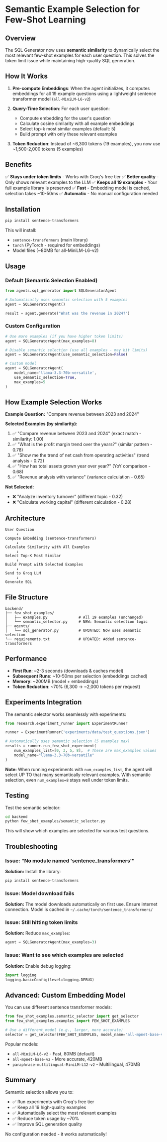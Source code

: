 # Semantic Example Selection for Few-Shot Learning

## Overview

The SQL Generator now uses **semantic similarity** to dynamically select the most relevant few-shot examples for each user question. This solves the token limit issue while maintaining high-quality SQL generation.

## How It Works

1. **Pre-compute Embeddings**: When the agent initializes, it computes embeddings for all 19 example questions using a lightweight sentence transformer model (`all-MiniLM-L6-v2`)

2. **Query-Time Selection**: For each user question:
   - Compute embedding for the user's question
   - Calculate cosine similarity with all example embeddings
   - Select top-k most similar examples (default: 5)
   - Build prompt with only these relevant examples

3. **Token Reduction**: Instead of ~6,300 tokens (19 examples), you now use ~1,500-2,000 tokens (5 examples)

## Benefits

✅ **Stays under token limits** - Works with Groq's free tier
✅ **Better quality** - Only shows relevant examples to the LLM
✅ **Keeps all 19 examples** - Your full example library is preserved
✅ **Fast** - Embedding model is cached, selection takes ~10-50ms
✅ **Automatic** - No manual configuration needed

## Installation

```bash
pip install sentence-transformers
```

This will install:
- `sentence-transformers` (main library)
- `torch` (PyTorch - required for embeddings)
- Model files (~80MB for all-MiniLM-L6-v2)

## Usage

### Default (Semantic Selection Enabled)

```python
from agents.sql_generator import SQLGeneratorAgent

# Automatically uses semantic selection with 5 examples
agent = SQLGeneratorAgent()

result = agent.generate("What was the revenue in 2024?")
```

### Custom Configuration

```python
# Use more examples (if you have higher token limits)
agent = SQLGeneratorAgent(max_examples=8)

# Disable semantic selection (use all examples - may hit limits)
agent = SQLGeneratorAgent(use_semantic_selection=False)

# Custom model
agent = SQLGeneratorAgent(
    model_name='llama-3.3-70b-versatile',
    use_semantic_selection=True,
    max_examples=5
)
```

## How Example Selection Works

**Example Question:** "Compare revenue between 2023 and 2024"

**Selected Examples (by similarity):**
1. ✅ "Compare revenue between 2023 and 2024" (exact match - similarity: 1.00)
2. ✅ "What is the profit margin trend over the years?" (similar pattern - 0.78)
3. ✅ "Show me the trend of net cash from operating activities" (trend analysis - 0.72)
4. ✅ "How has total assets grown year over year?" (YoY comparison - 0.68)
5. ✅ "Revenue analysis with variance" (variance calculation - 0.65)

**Not Selected:**
- ❌ "Analyze inventory turnover" (different topic - 0.32)
- ❌ "Calculate working capital" (different calculation - 0.28)

## Architecture

```
User Question
     ↓
Compute Embedding (sentence-transformers)
     ↓
Calculate Similarity with All Examples
     ↓
Select Top-K Most Similar
     ↓
Build Prompt with Selected Examples
     ↓
Send to Groq LLM
     ↓
Generate SQL
```

## File Structure

```
backend/
├── few_shot_examples/
│   ├── examples.py              # All 19 examples (unchanged)
│   └── semantic_selector.py     # NEW: Semantic selection logic
├── agents/
│   └── sql_generator.py         # UPDATED: Now uses semantic selection
└── requirements.txt             # UPDATED: Added sentence-transformers
```

## Performance

- **First Run**: ~2-3 seconds (downloads & caches model)
- **Subsequent Runs**: ~10-50ms per selection (embeddings cached)
- **Memory**: ~200MB (model + embeddings)
- **Token Reduction**: ~70% (6,300 → ~2,000 tokens per request)

## Experiments Integration

The semantic selector works seamlessly with experiments:

```python
from research.experiment_runner import ExperimentRunner

runner = ExperimentRunner('experiments/data/test_questions.json')

# Automatically uses semantic selection (5 examples max)
results = runner.run_few_shot_experiment(
    num_examples_list=[0, 3, 5, 8],  # These are max_examples values
    model_name="llama-3.3-70b-versatile"
)
```

**Note:** When running experiments with `num_examples_list`, the agent will select UP TO that many semantically relevant examples. With semantic selection, even `num_examples=8` stays well under token limits.

## Testing

Test the semantic selector:

```bash
cd backend
python few_shot_examples/semantic_selector.py
```

This will show which examples are selected for various test questions.

## Troubleshooting

### Issue: "No module named 'sentence_transformers'"
**Solution:** Install the library:
```bash
pip install sentence-transformers
```

### Issue: Model download fails
**Solution:** The model downloads automatically on first use. Ensure internet connection. Model is cached in `~/.cache/torch/sentence_transformers/`

### Issue: Still hitting token limits
**Solution:** Reduce `max_examples`:
```python
agent = SQLGeneratorAgent(max_examples=3)
```

### Issue: Want to see which examples are selected
**Solution:** Enable debug logging:
```python
import logging
logging.basicConfig(level=logging.DEBUG)
```

## Advanced: Custom Embedding Model

You can use different sentence transformer models:

```python
from few_shot_examples.semantic_selector import get_selector
from few_shot_examples.examples import FEW_SHOT_EXAMPLES

# Use a different model (e.g., larger, more accurate)
selector = get_selector(FEW_SHOT_EXAMPLES, model_name='all-mpnet-base-v2')
```

Popular models:
- `all-MiniLM-L6-v2` - Fast, 80MB (default)
- `all-mpnet-base-v2` - More accurate, 420MB
- `paraphrase-multilingual-MiniLM-L12-v2` - Multilingual, 470MB

## Summary

Semantic selection allows you to:
- ✅ Run experiments with Groq's free tier
- ✅ Keep all 19 high-quality examples
- ✅ Automatically select the most relevant examples
- ✅ Reduce token usage by ~70%
- ✅ Improve SQL generation quality

No configuration needed - it works automatically!
